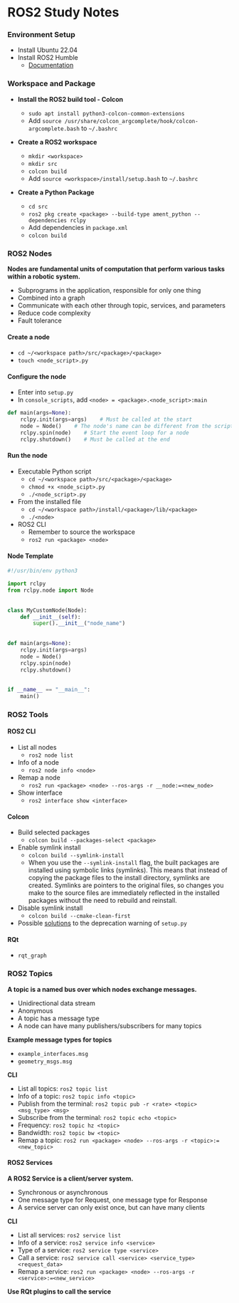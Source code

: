 # ROS2 Study Notes



### Environment Setup

* Install Ubuntu 22.04
* Install ROS2 Humble
  * [Documentation](https://docs.ros.org/en/humble/index.html)



### Workspace and Package

* **Install the ROS2 build tool - Colcon**
  * `sudo apt install python3-colcon-common-extensions`
  * Add `source /usr/share/colcon_argcomplete/hook/colcon-argcomplete.bash` to `~/.bashrc`

* **Create a ROS2 workspace**
  * `mkdir <workspace>`
  * `mkdir src`
  * `colcon build`
  * Add `source <workspace>/install/setup.bash` to `~/.bashrc`
  
* **Create a Python Package**
  * `cd src`
  * `ros2 pkg create <package> --build-type ament_python --dependencies rclpy`
  * Add dependencies in `package.xml`
  * `colcon build`
  



### ROS2 Nodes

**Nodes are fundamental units of computation that perform various tasks within a robotic system.**

* Subprograms in the application, responsible for only one thing
* Combined into a graph
* Communicate with each other through topic, services, and parameters
* Reduce code complexity
* Fault tolerance

#### Create a node

* `cd ~/<workspace path>/src/<package>/<package>`
* `touch <node_script>.py`

#### Configure the node

* Enter into `setup.py`
* In `console_scripts`, add `<node> = <package>.<node_script>:main`

```python
def main(args=None):
    rclpy.init(args=args)    # Must be called at the start
    node = Node()    # The node's name can be different from the script's name
    rclpy.spin(node)    # Start the event loop for a node
    rclpy.shutdown()    # Must be called at the end
```

#### Run the node

* Executable Python script
  * `cd ~/<workspace path>/src/<package>/<package>`
  * `chmod +x <node_scipt>.py`
  * `./<node_script>.py`
* From the installed file
  * `cd ~/<workspace path>/install/<package>/lib/<package>`
  * `./<node>`
* ROS2 CLI
  * Remember to source the workspace
  * `ros2 run <package> <node>`

#### Node Template

```python
#!/usr/bin/env python3

import rclpy
from rclpy.node import Node
 
 
class MyCustomNode(Node):
    def __init__(self):
        super().__init__("node_name")
 
 
def main(args=None):
    rclpy.init(args=args)
    node = Node()
    rclpy.spin(node)
    rclpy.shutdown()
 
 
if __name__ == "__main__":
    main()
```



### ROS2 Tools

#### ROS2 CLI

* List all nodes
  * `ros2 node list`
* Info of a node
  * `ros2 node info <node>`
* Remap a node
  * `ros2 run <package> <node> --ros-args -r __node:=<new_node>`
* Show interface
  * `ros2 interface show <interface>`


#### Colcon

* Build selected packages
  * `colcon build --packages-select <package>`
* Enable symlink install
  * `colcon build --symlink-install`
  * When you use the `--symlink-install` flag, the built packages are installed using symbolic links (symlinks). This means that instead of copying the package files to the install directory, symlinks are created. Symlinks are pointers to the original files, so changes you make to the source files are immediately reflected in the installed packages without the need to rebuild and reinstall.
* Disable symlink install
  * `colcon build --cmake-clean-first`
* Possible [solutions](https://answers.ros.org/question/396439/setuptoolsdeprecationwarning-setuppy-install-is-deprecated-use-build-and-pip-and-other-standards-based-tools/#400052) to the deprecation warning of `setup.py`

#### RQt

* `rqt_graph`



### ROS2 Topics

**A topic is a named bus over which nodes exchange messages.**

* Unidirectional data stream
* Anonymous
* A topic has a message type
* A node can have many publishers/subscribers for many topics

**Example message types for topics**

* `example_interfaces.msg`
* `geometry_msgs.msg`

**CLI**

* List all topics: `ros2 topic list`
* Info of a topic: `ros2 topic info <topic>`
* Publish from the terminal: `ros2 topic pub -r <rate> <topic> <msg_type> <msg>`
* Subscribe from the terminal: `ros2 topic echo <topic>`
* Frequency: `ros2 topic hz <topic>`
* Bandwidth: `ros2 topic bw <topic>`
* Remap a topic: `ros2 run <package> <node> --ros-args -r <topic>:=<new_topic>`



#### ROS2 Services

**A ROS2 Service is a client/server system.**

* Synchronous or asynchronous
* One message type for Request, one message type for Response
* A service server can only exist once, but can have many clients

**CLI**

* List all services: `ros2 service list`
* Info of a service: `ros2 service info <service>`
* Type of a service: `ros2 service type <service>`
* Call a service: `ros2 service call <service> <service_type> <request_data>`
* Remap a service: `ros2 run <package> <node> --ros-args -r <service>:=<new_service>`

**Use RQt plugins to call the service**


